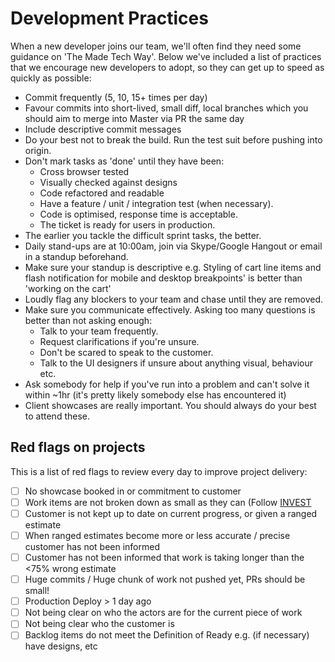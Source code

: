 # Development Practices

When a new developer joins our team, we'll often find they need some guidance on 'The Made Tech Way'. Below we've included a list of practices that we encourage new developers to adopt, so they can get up to speed as quickly as possible:

* Commit frequently (5, 10, 15+ times per day)
* Favour commits into short-lived, small diff, local branches which you should aim to merge into Master via PR the same day 
* Include descriptive commit messages
* Do your best not to break the build. Run the test suit before pushing into origin.
* Don't mark tasks as 'done' until they have been:
    * Cross browser tested
    * Visually checked against designs
    * Code refactored and readable
    * Have a feature / unit / integration test (when necessary).
    * Code is optimised, response time is acceptable. 
    * The ticket is ready for users in production.
* The earlier you tackle the difficult sprint tasks, the better.
* Daily stand-ups are at 10:00am, join via Skype/Google Hangout or email in a standup beforehand.
* Make sure your standup is descriptive e.g. Styling of cart line items and flash notification for mobile and desktop breakpoints' is better than 'working on the cart' 
* Loudly flag any blockers to your team and chase until they are removed.
* Make sure you communicate effectively. Asking too many questions is better than not asking enough:
    * Talk to your team frequently.
    * Request clarifications if you're unsure. 
    * Don't be scared to speak to the customer.
    * Talk to the UI designers if unsure about anything visual, behaviour etc.
* Ask somebody for help if you've run into a problem and can't solve it within ~1hr (it's pretty likely somebody else has encountered it)
* Client showcases are really important. You should always do your best to attend these.


## Red flags on projects

This is a list of red flags to review every day to improve project delivery:

- [ ] No showcase booked in or commitment to customer 
- [ ] Work items are not broken down as small as they can (Follow [INVEST](https://en.wikipedia.org/wiki/INVEST_(mnemonic))
- [ ] Customer is not kept up to date on current progress, or given a ranged estimate
- [ ] When ranged estimates become more or less accurate / precise customer has not been informed
- [ ] Customer has not been informed that work is taking longer than the <75% wrong estimate 
- [ ] Huge commits / Huge chunk of work not pushed yet, PRs should be small!
- [ ] Production Deploy > 1 day ago
- [ ] Not being clear on who the actors are for the current piece of work
- [ ] Not being clear who the customer is
- [ ] Backlog items do not meet the Definition of Ready e.g. (if necessary) have designs, etc
